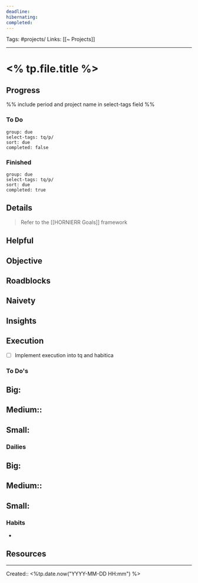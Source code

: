 ```yaml
---
deadline:
hibernating:
completed:
---
```

Tags: #projects/
Links: [[~ Projects]]
___
# <% tp.file.title %>
## Progress
%% include period and project name in select-tags field %%
### To Do
```tq
group: due
select-tags: tq/p/
sort: due
completed: false

```
### Finished
```tq
group: due
select-tags: tq/p/
sort: due
completed: true

```
## Details
> Refer to the [[HORNIERR Goals]] framework

**Helpful**
- 

**Objective**
- 

**Roadblocks**
- 

**Naivety**
- 

**Insights**
- 
## Execution
- [ ] Implement execution into tq and habitica
### To Do's
**Big:**
- 

**Medium::**
- 

**Small:**
- 
### Dailies
**Big:**
- 

**Medium::**
- 

**Small:**
- 
### Habits
- 
## Resources

___
Created:: <%tp.date.now("YYYY-MM-DD HH:mm") %>